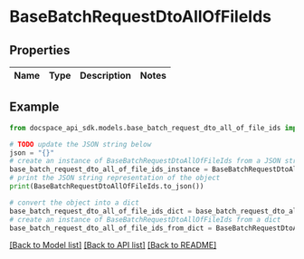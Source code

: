 # BaseBatchRequestDtoAllOfFileIds

## Properties

Name | Type | Description | Notes
------------ | ------------- | ------------- | -------------

## Example

```python
from docspace_api_sdk.models.base_batch_request_dto_all_of_file_ids import BaseBatchRequestDtoAllOfFileIds

# TODO update the JSON string below
json = "{}"
# create an instance of BaseBatchRequestDtoAllOfFileIds from a JSON string
base_batch_request_dto_all_of_file_ids_instance = BaseBatchRequestDtoAllOfFileIds.from_json(json)
# print the JSON string representation of the object
print(BaseBatchRequestDtoAllOfFileIds.to_json())

# convert the object into a dict
base_batch_request_dto_all_of_file_ids_dict = base_batch_request_dto_all_of_file_ids_instance.to_dict()
# create an instance of BaseBatchRequestDtoAllOfFileIds from a dict
base_batch_request_dto_all_of_file_ids_from_dict = BaseBatchRequestDtoAllOfFileIds.from_dict(base_batch_request_dto_all_of_file_ids_dict)
```
[[Back to Model list]](../README.md#documentation-for-models) [[Back to API list]](../README.md#documentation-for-api-endpoints) [[Back to README]](../README.md)


